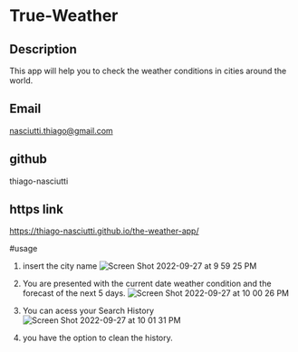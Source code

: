# True-Weather

## Description

This app will help you to check the weather conditions in cities around the world.

## Email
nasciutti.thiago@gmail.com

## github
thiago-nasciutti

## https link
https://thiago-nasciutti.github.io/the-weather-app/

#usage

1) insert the city name
![Screen Shot 2022-09-27 at 9 59 25 PM](https://user-images.githubusercontent.com/108194923/192670298-60d0f1eb-9f35-48a7-932c-5d10d76cc5be.png)

2) You are presented with the current date weather condition and the forecast of the next 5 days.
![Screen Shot 2022-09-27 at 10 00 26 PM](https://user-images.githubusercontent.com/108194923/192670416-c156370e-96bf-44a6-8953-3d7834a1a361.png)

3) You can acess your Search History
![Screen Shot 2022-09-27 at 10 01 31 PM](https://user-images.githubusercontent.com/108194923/192670545-fcacae7b-c3fb-49a6-bde7-89dc3a55283c.png)

4) you have the option to clean the history.
